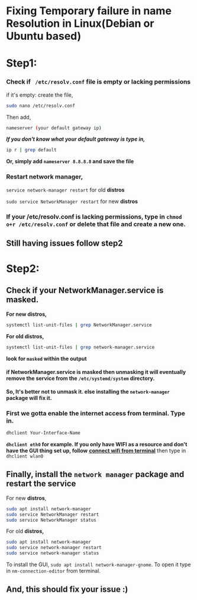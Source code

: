 # Fixing Temporary failure in name Resolution in Linux(Debian or Ubuntu based)


# Step1:

### Check if ``` /etc/resolv.conf``` file is empty or lacking permissions

if it's empty: create the file, 
```bash
sudo nano /etc/resolv.conf
```
Then add, 
``` bash
nameserver (your default gateway ip)
```

***If you don't know what your default gateway is type in,***

```bash
ip r | grep default
```

**Or, simply add ```nameserver 8.8.8.8``` and save the file**

### Restart network manager,


```service network-manager restart``` for old **distros**

```sudo service NetworkManager restart``` for new **distros**

### If your /etc/resolv.conf is lacking permissions, type in `chmod o+r /etc/resolv.conf` or delete that file and create a new one.

## Still having issues follow step2

# Step2:

## Check if your NetworkManager.service is masked.

**For new distros,**
```bash
systemctl list-unit-files | grep NetworkManager.service
```

**For old distros,**
```bash
systemctl list-unit-files | grep network-manager.service
```

**look for ```masked``` within the output**

#### if NetworkManager.service is masked then unmasking it will eventually remove the service from the ``/etc/systemd/system`` directory.
**So, It's better not to unmask it. else installing the ``network-manager`` package will fix it.**

### First we gotta enable the internet access from terminal. Type in.
```bash
dhclient Your-Interface-Name
```
**`dhclient eth0` for example. If you only have WIFI as a resource and don't have the GUI thing set up, follow**
**[connect wifi from terminal](https://askubuntu.com/questions/294257/connect-to-wifi-network-through-ubuntu-terminal/294320#294320)**
then type in `dhclient wlan0`

## Finally, install the ```network manager``` package and restart the service

For new **distros**,

```bash
sudo apt install network-manager
sudo service NetworkManager restart
sudo service NetworkManager status
```

For old **distros,**

```bash
sudo apt install network-manager
sudo service network-manager restart
sudo service network-manager status
```

To install the GUI, `sudo apt install network-manager-gnome`. To open it type in
`nm-connection-editor` from terminal.

## And, this should fix your issue :)


